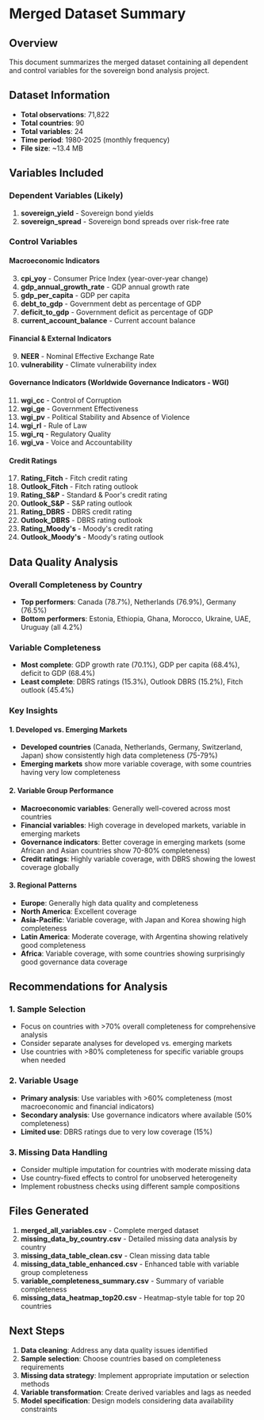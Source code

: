 # Merged Dataset Summary

## Overview
This document summarizes the merged dataset containing all dependent and control variables for the sovereign bond analysis project.

## Dataset Information
- **Total observations**: 71,822
- **Total countries**: 90
- **Total variables**: 24
- **Time period**: 1980-2025 (monthly frequency)
- **File size**: ~13.4 MB

## Variables Included

### Dependent Variables (Likely)
1. **sovereign_yield** - Sovereign bond yields
2. **sovereign_spread** - Sovereign bond spreads over risk-free rate

### Control Variables

#### Macroeconomic Indicators
3. **cpi_yoy** - Consumer Price Index (year-over-year change)
4. **gdp_annual_growth_rate** - GDP annual growth rate
5. **gdp_per_capita** - GDP per capita
6. **debt_to_gdp** - Government debt as percentage of GDP
7. **deficit_to_gdp** - Government deficit as percentage of GDP
8. **current_account_balance** - Current account balance

#### Financial & External Indicators
9. **NEER** - Nominal Effective Exchange Rate
10. **vulnerability** - Climate vulnerability index

#### Governance Indicators (Worldwide Governance Indicators - WGI)
11. **wgi_cc** - Control of Corruption
12. **wgi_ge** - Government Effectiveness
13. **wgi_pv** - Political Stability and Absence of Violence
14. **wgi_rl** - Rule of Law
15. **wgi_rq** - Regulatory Quality
16. **wgi_va** - Voice and Accountability

#### Credit Ratings
17. **Rating_Fitch** - Fitch credit rating
18. **Outlook_Fitch** - Fitch rating outlook
19. **Rating_S&P** - Standard & Poor's credit rating
20. **Outlook_S&P** - S&P rating outlook
21. **Rating_DBRS** - DBRS credit rating
22. **Outlook_DBRS** - DBRS rating outlook
23. **Rating_Moody's** - Moody's credit rating
24. **Outlook_Moody's** - Moody's rating outlook

## Data Quality Analysis

### Overall Completeness by Country
- **Top performers**: Canada (78.7%), Netherlands (76.9%), Germany (76.5%)
- **Bottom performers**: Estonia, Ethiopia, Ghana, Morocco, Ukraine, UAE, Uruguay (all 4.2%)

### Variable Completeness
- **Most complete**: GDP growth rate (70.1%), GDP per capita (68.4%), deficit to GDP (68.4%)
- **Least complete**: DBRS ratings (15.3%), Outlook DBRS (15.2%), Fitch outlook (45.4%)

### Key Insights

#### 1. Developed vs. Emerging Markets
- **Developed countries** (Canada, Netherlands, Germany, Switzerland, Japan) show consistently high data completeness (75-79%)
- **Emerging markets** show more variable coverage, with some countries having very low completeness

#### 2. Variable Group Performance
- **Macroeconomic variables**: Generally well-covered across most countries
- **Financial variables**: High coverage in developed markets, variable in emerging markets
- **Governance indicators**: Better coverage in emerging markets (some African and Asian countries show 70-80% completeness)
- **Credit ratings**: Highly variable coverage, with DBRS showing the lowest coverage globally

#### 3. Regional Patterns
- **Europe**: Generally high data quality and completeness
- **North America**: Excellent coverage
- **Asia-Pacific**: Variable coverage, with Japan and Korea showing high completeness
- **Latin America**: Moderate coverage, with Argentina showing relatively good completeness
- **Africa**: Variable coverage, with some countries showing surprisingly good governance data coverage

## Recommendations for Analysis

### 1. Sample Selection
- Focus on countries with >70% overall completeness for comprehensive analysis
- Consider separate analyses for developed vs. emerging markets
- Use countries with >80% completeness for specific variable groups when needed

### 2. Variable Usage
- **Primary analysis**: Use variables with >60% completeness (most macroeconomic and financial indicators)
- **Secondary analysis**: Use governance indicators where available (50% completeness)
- **Limited use**: DBRS ratings due to very low coverage (15%)

### 3. Missing Data Handling
- Consider multiple imputation for countries with moderate missing data
- Use country-fixed effects to control for unobserved heterogeneity
- Implement robustness checks using different sample compositions

## Files Generated
1. **merged_all_variables.csv** - Complete merged dataset
2. **missing_data_by_country.csv** - Detailed missing data analysis by country
3. **missing_data_table_clean.csv** - Clean missing data table
4. **missing_data_table_enhanced.csv** - Enhanced table with variable group completeness
5. **variable_completeness_summary.csv** - Summary of variable completeness
6. **missing_data_heatmap_top20.csv** - Heatmap-style table for top 20 countries

## Next Steps
1. **Data cleaning**: Address any data quality issues identified
2. **Sample selection**: Choose countries based on completeness requirements
3. **Missing data strategy**: Implement appropriate imputation or selection methods
4. **Variable transformation**: Create derived variables and lags as needed
5. **Model specification**: Design models considering data availability constraints




